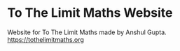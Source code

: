 # To The Limit Maths Website
Website for To The Limit Maths made by Anshul Gupta.
<br> https://tothelimitmaths.org

